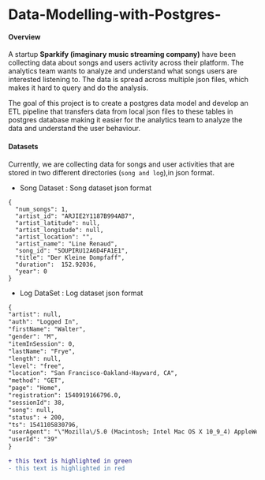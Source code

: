 # Data-Modelling-with-Postgres-

#### Overview
A startup **Sparkify (imaginary music streaming company)** have been collecting data about songs and users activity across their platform. The analytics team wants to analyze and understand what songs users are interested listening to. The data is spread across multiple json files, which makes it hard to query and do the analysis.

The goal of this project is to create a postgres data model and develop an ETL pipeline that transfers data from local json files to these tables in postgres database making it easier for the analytics team to analyze the data and understand the user behaviour. 


#### Datasets
Currently, we are collecting data for songs and user activities that are stored in two different directories (`song and log`),in json format.

* Song Dataset : Song dataset json format
```
{
  "num_songs": 1, 
  "artist_id": "ARJIE2Y1187B994AB7", 
  "artist_latitude": null, 
  "artist_longitude": null, 
  "artist_location": "", 
  "artist_name": "Line Renaud", 
  "song_id": "SOUPIRU12A6D4FA1E1", 
  "title": "Der Kleine Dompfaff", 
  "duration":  152.92036, 
  "year": 0
}
```

* Log DataSet : Log dataset json format
```diff
{
"artist": null, 
"auth": "Logged In", 
"firstName": "Walter", 
"gender": "M", 
"itemInSession": 0, 
"lastName": "Frye", 
"length": null, 
"level": "free", 
"location": "San Francisco-Oakland-Hayward, CA", 
"method": "GET",
"page": "Home", 
"registration": 1540919166796.0, 
"sessionId": 38,
"song": null, 
"status": + 200, 
"ts": 1541105830796, 
"userAgent": "\"Mozilla\/5.0 (Macintosh; Intel Mac OS X 10_9_4) AppleWebKit\/537.36 (KHTML, like Gecko) Chrome\/36.0.1985.143 Safari\/537.36\"", 
"userId": "39"
}
```

```diff
+ this text is highlighted in green
- this text is highlighted in red
```
